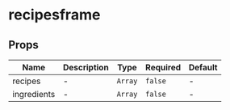# recipesframe

## Props

<!-- @vuese:recipesframe:props:start -->
|Name|Description|Type|Required|Default|
|---|---|---|---|---|
|recipes|-|`Array`|`false`|-|
|ingredients|-|`Array`|`false`|-|

<!-- @vuese:recipesframe:props:end -->


